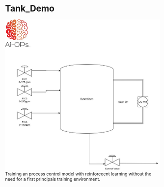 # Tank_Demo

![drum.jpg](/drum.jpg)
Training an process control model with reinforceent learning without the need for a first principals training environment.  